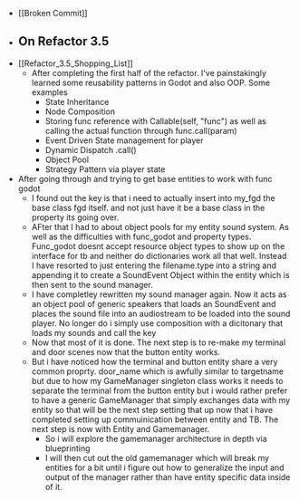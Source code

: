 - [[Broken Commit]]
- ## On Refactor 3.5
- [[Refactor_3.5_Shopping_List]]
	- After completing the first half of the refactor. I've painstakingly learned some reusability patterns in Godot and also OOP. Some examples
		- State Inheritance
		- Node Composition
		- Storing func reference with Callable(self, "func") as well as calling the actual function through func.call(param)
		- Event Driven State management for player
		- Dynamic Dispatch .call()
		- Object Pool
		- Strategy Pattern via player state
- After going through and trying to get base entities to work with func godot
	- I found out the key is that i need to actually insert into my_fgd the base class fgd itself. and not just have it be a base class in the property its going over.
	- AFter that I had to about object pools for my entity sound system. As well as the difficulties with func_godot and property types. Func_godot doesnt accept resource object types to show up on the interface for tb and neither do dictionaries work all that well. Instead I have resorted to just entering the filename.type into a string and appending it to create a SoundEvent Object within the entity which is then sent to the sound manager.
	- I have completley rewritten my sound manager again. Now it acts as an object pool of generic speakers that loads an SoundEvent and places the sound file into an audiostream to be loaded into the sound player. No longer do i simply use composition with a dicitonary that loads my sounds and call the key
	- Now that most of it is done. The next step is to re-make my terminal and door scenes now that the button entity works.
	- But i have noticed how the terminal and button entity share a very common proprty. door_name which is awfully similar to targetname but due to how my GameManager singleton class works it needs to separate the terminal from the button entity but i would rather prefer to have a generic GameManager that simply exchanges data with my entity so that will be the next step setting that up now that i have completed setting up commuinication between entity and TB. The next step is now with Entity and Gamemanager.
		- So i will explore the gamemanager architecture in depth via blueprinting
		- I will then cut out the old gamemanager which will break my entities for a bit until i figure out how to generalize the input and output of the manager rather than have entity specific data inside of it.